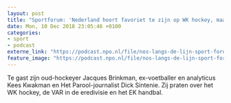 ```yaml
---
layout: post
title: "Sportforum: 'Nederland hoort favoriet te zijn op WK hockey, maar is nu outsider'"
date: Mon, 10 Dec 2018 23:05:46 +0100
categories: 
- sport 
- podcast 
externe_link: "https://podcast.npo.nl/file/nos-langs-de-lijn-sport-forum/3201/nporadio1_nos-langs-de-lijn-sport-forum_20181211_sportforum-10-12-nederland-hoort-favoriet-te-zijn-op-wk-hockey-maar-is-nu-outsider.mp3"
feature_image: "https://podcast.npo.nl/file/nos-langs-de-lijn-sport-forum/3201/nporadio1_nos-langs-de-lijn-sport-forum_20181211_sportforum-10-12-nederland-hoort-favoriet-te-zijn-op-wk-hockey-maar-is-nu-outsider.mp3"
---
```


Te gast zijn oud-hockeyer Jacques Brinkman, ex-voetballer en analyticus Kees Kwakman en Het Parool-journalist Dick Sintenie. Zij praten over het WK hockey, de VAR in de eredivisie en het EK handbal.
